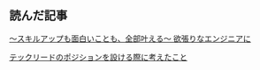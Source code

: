 ## 読んだ記事
[〜スキルアップも面白いことも、全部叶える〜  欲張りなエンジニアに](https://iret.media/114955)

[テックリードのポジションを設ける際に考えたこと](https://buildersbox.corp-sansan.com/entry/2024/08/23/110000)

